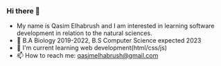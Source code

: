### Hi there 👋 
- My name is Qasim Elhabrush and I am interested in learning software development in relation to the natural sciences.
- :notebook: B.A Biology 2019-2022, B.S Computer Science expected 2023
- 🌱 I'm current learning web development(html/css/js)
- 📫 How to reach me: qasimelhabrush@gmail.com

<!--
**Qasim-Elhabrush/Qasim-Elhabrush** is a ✨ _special_ ✨ repository because its `README.md` (this file) appears on your GitHub profile.

Here are some ideas to get you started:

- 🔭 I’m currently working on ...
- 🌱 I’m currently learning ...
- 👯 I’m looking to collaborate on ...
- 🤔 I’m looking for help with ...
- 💬 Ask me about ...
- 📫 How to reach me: ...
- 😄 Pronouns: ...
- ⚡ Fun fact: ...
-->
